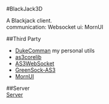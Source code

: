 #BlackJack3D

A Blackjack client.  
communication: Websocket 
ui: MornUI

##Third Party  
* [DukeComman](https://git.oschina.net/adoontheway/GameComman.git) my personal utils  
* [as3corelib](https://github.com/mikechambers/as3corelib)  
* [AS3WebSocket](https://github.com/theturtle32/AS3WebSocket)  
* [GreenSock-AS3](https://github.com/greensock/GreenSock-AS3)  
* [MornUI](https://github.com/yungzhu/MornUI)

##Server  
[Server](https://git.oschina.net/adoontheway/Server.git)